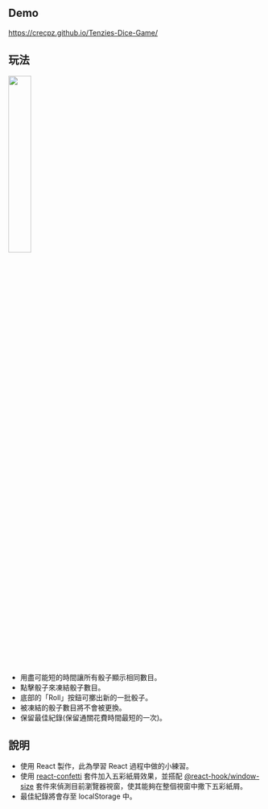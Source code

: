 ## Demo
https://crecpz.github.io/Tenzies-Dice-Game/

## 玩法
<img src="https://user-images.githubusercontent.com/81663340/200179650-5078d1a1-f186-4400-ac9d-89e949e1e11f.gif" width="30%" />

- 用盡可能短的時間讓所有骰子顯示相同數目。
- 點擊骰子來凍結骰子數目。
- 底部的「Roll」按鈕可擲出新的一批骰子。
- 被凍結的骰子數目將不會被更換。
- 保留最佳紀錄(保留通關花費時間最短的一次)。


## 說明 
- 使用 React 製作，此為學習 React 過程中做的小練習。
- 使用 [react-confetti](https://www.npmjs.com/package/react-confetti) 套件加入五彩紙屑效果，並搭配 [@react-hook/window-size](https://www.npmjs.com/package/@react-hook/window-size) 套件來偵測目前瀏覽器視窗，使其能夠在整個視窗中撒下五彩紙屑。
- 最佳紀錄將會存至 localStorage 中。
